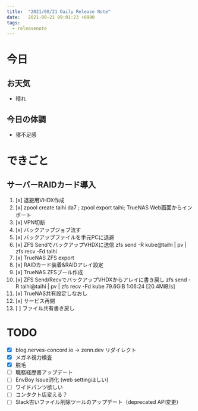 ```yaml
---
title:  "2021/08/21 Daily Release Note"
date:   2021-08-21 09:01:23 +0900
tags:
  - releasenote
---
```

# 今日

## お天気

* 晴れ

## 今日の体調

* 寝不足感

# できごと

## サーバーRAIDカード導入

1. [x] 退避用VHDX作成
2. [x] zpool create taihi da7 ; zpool export taihi; TrueNAS Web画面からインポート
3. [x] VPN切断
4. [x] バックアップジョブ流す
5. [x] バックアップファイルを手元PCに退避
6. [x] ZFS SendでバックアップVHDXに送信
zfs send -R kube@taihi | pv | zfs recv -Fd taihi
7. [x] TrueNAS ZFS export
8. [x] RAIDカード装着&RAIDアレイ設定
9. [x] TrueNAS ZFSプール作成
10. [x] ZFS Send/RecvでバックアップVHDXからアレイに書き戻し zfs send -R taihi@taihi | pv | zfs recv -Fd kube 79.6GiB 1:06:24 [20.4MiB/s]
11. [x] TrueNAS共有設定しなおし
12. [x] サービス再開
13. [ ] ファイル共有書き戻し



# TODO 

- [x] blog.nerves-concord.io -> zenn.dev リダイレクト
- [x] メガネ視力検査
- [x] 脱毛
- [ ] 職務経歴書アップデート
- [ ] EnvBoy Issue消化 (web settingほしい)
- [ ] ワイドパンツ欲しい
- [ ] コンタクト店変える？
- [ ] Slack古いファイル削除ツールのアップデート（deprecated API変更）
